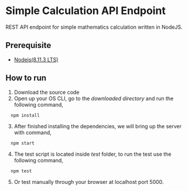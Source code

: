 # Simple Calculation API Endpoint

REST API endpoint for simple mathematics calculation written in NodeJS.

## Prerequisite
  - [Nodejs(8.11.3 LTS)](https://nodejs.org/en/)
  
## How to run
  1. Download the source code
  2. Open up your OS CLI, go to the *downloaded directory* and run the following command,
 
```console
  npm install
```
  3. After finished installing the dependencies, we will bring up the server with command,
  
```console
  npm start
```
  4. The test script is located inside *test* folder, to run the test use the following command,
  
```console
  npm test
```
  5. Or test manually through your browser at localhost port 5000.
